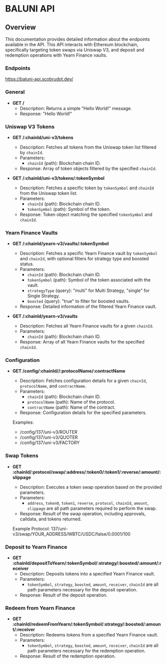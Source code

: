 ﻿# BALUNI API

## Overview

This documentation provides detailed information about the endpoints available in the API. This API interacts with Ethereum blockchain, specifically targeting token swaps via Uniswap V3, and deposit and redemption operations with Yearn Finance vaults.

### Endpoints

<https://baluni-api.scobrudot.dev/>

### General

- **GET /**
  - Description: Returns a simple "Hello World!" message.
  - Response: "Hello World!"

### Uniswap V3 Tokens

- **GET /:chainId/uni-v3/tokens**
  - Description: Fetches all tokens from the Uniswap token list filtered by `chainId`.
  - Parameters:
    - `chainId` (path): Blockchain chain ID.
  - Response: Array of token objects filtered by the specified `chainId`.

- **GET /:chainId/uni-v3/tokens/:tokenSymbol**
  - Description: Fetches a specific token by `tokenSymbol` and `chainId` from the Uniswap token list.
  - Parameters:
    - `chainId` (path): Blockchain chain ID.
    - `tokenSymbol` (path): Symbol of the token.
  - Response: Token object matching the specified `tokenSymbol` and `chainId`.

### Yearn Finance Vaults

- **GET /:chainId/yearn-v3/vaults/:tokenSymbol**
  - Description: Fetches a specific Yearn Finance vault by `tokenSymbol` and `chainId`, with optional filters for strategy type and boosted status.
  - Parameters:
    - `chainId` (path): Blockchain chain ID.
    - `tokenSymbol` (path): Symbol of the token associated with the vault.
    - `strategyType` (query): "multi" for Multi Strategy, "single" for Single Strategy.
    - `boosted` (query): "true" to filter for boosted vaults.
  - Response: Detailed information of the filtered Yearn Finance vault.

- **GET /:chainId/yearn-v3/vaults**
  - Description: Fetches all Yearn Finance vaults for a given `chainId`.
  - Parameters:
    - `chainId` (path): Blockchain chain ID.
  - Response: Array of all Yearn Finance vaults for the specified `chainId`.

### Configuration

- **GET /config/:chainId//:protocolName/:contractName**
  - Description: Fetches configuration details for a given `chainId`, `protocolName`, and `contractName`.
  - Parameters:
    - `chainId` (path): Blockchain chain ID.
    - `protocolName` (path): Name of the protocol.
    - `contractName` (path): Name of the contract.
  - Response: Configuration details for the specified parameters.

  Examples: 
  - /config/137/uni-v3/ROUTER
  - /config/137/uni-v3/QUOTER
  - /config/137/uni-v3/FACTORY

### Swap Tokens

- **GET :chainId/:protocol/swap/:address/:token0/:token1/:reverse/:amount/:slippage**
  - Description: Executes a token swap operation based on the provided parameters.
  - Parameters:
    - `address`, `token0`, `token1`, `reverse`, `protocol`, `chainId`, `amount`, `slippage` are all path parameters required to perform the swap.
  - Response: Result of the swap operation, including approvals, calldata, and tokens returned.

  Example Protocol: 137/uni-v3/swap/YOUR_ADDRESS/WBTC/USDC/false/0.0001/100

### Deposit to Yearn Finance

- **GET :chainId/depositToYearn/:tokenSymbol/:strategy/:boosted/:amount/:receiver**
  - Description: Deposits tokens into a specified Yearn Finance vault.
  - Parameters:
    - `tokenSymbol`, `strategy`, `boosted`, `amount`, `receiver`, `chainId` are all path parameters necessary for the deposit operation.
  - Response: Result of the deposit operation.

### Redeem from Yearn Finance

- **GET :chainId/redeemFromYearn/:tokenSymbol/:strategy/:boosted/:amount/:receiver**
  - Description: Redeems tokens from a specified Yearn Finance vault.
  - Parameters:
    - `tokenSymbol`, `strategy`, `boosted`, `amount`, `receiver`, `chainId` are all path parameters necessary for the redemption operation.
  - Response: Result of the redemption operation.
